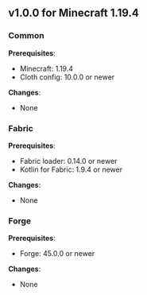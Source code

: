 ## v1.0.0 for Minecraft 1.19.4

### Common

**Prerequisites**:
- Minecraft: 1.19.4
- Cloth config: 10.0.0 or newer

**Changes**:
- None

### Fabric

**Prerequisites**:
- Fabric loader: 0.14.0 or newer
- Kotlin for Fabric: 1.9.4 or newer

**Changes**:
- None

### Forge

**Prerequisites**:
- Forge: 45.0.0 or newer

**Changes**:
- None
